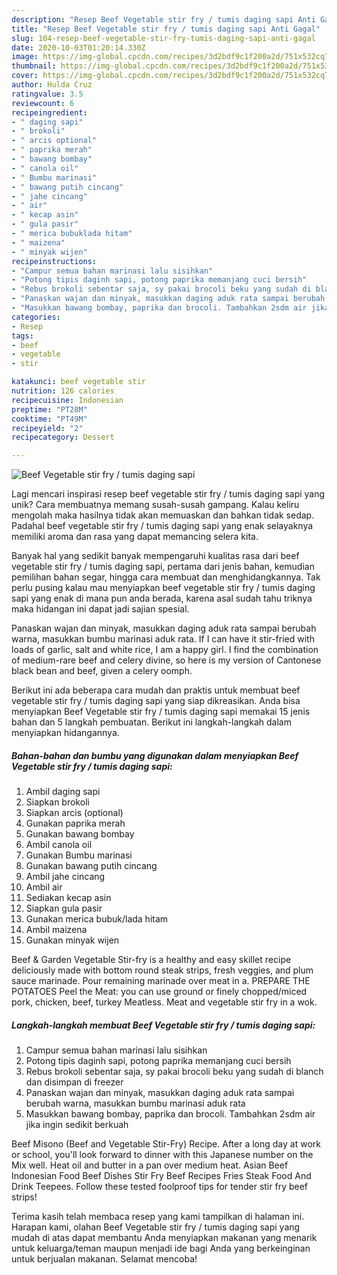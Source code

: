 ```yaml
---
description: "Resep Beef Vegetable stir fry / tumis daging sapi Anti Gagal"
title: "Resep Beef Vegetable stir fry / tumis daging sapi Anti Gagal"
slug: 104-resep-beef-vegetable-stir-fry-tumis-daging-sapi-anti-gagal
date: 2020-10-03T01:20:14.330Z
image: https://img-global.cpcdn.com/recipes/3d2bdf9c1f200a2d/751x532cq70/beef-vegetable-stir-fry-tumis-daging-sapi-foto-resep-utama.jpg
thumbnail: https://img-global.cpcdn.com/recipes/3d2bdf9c1f200a2d/751x532cq70/beef-vegetable-stir-fry-tumis-daging-sapi-foto-resep-utama.jpg
cover: https://img-global.cpcdn.com/recipes/3d2bdf9c1f200a2d/751x532cq70/beef-vegetable-stir-fry-tumis-daging-sapi-foto-resep-utama.jpg
author: Hulda Cruz
ratingvalue: 3.5
reviewcount: 6
recipeingredient:
- " daging sapi"
- " brokoli"
- " arcis optional"
- " paprika merah"
- " bawang bombay"
- " canola oil"
- " Bumbu marinasi"
- " bawang putih cincang"
- " jahe cincang"
- " air"
- " kecap asin"
- " gula pasir"
- " merica bubuklada hitam"
- " maizena"
- " minyak wijen"
recipeinstructions:
- "Campur semua bahan marinasi lalu sisihkan"
- "Potong tipis daginh sapi, potong paprika memanjang cuci bersih"
- "Rebus brokoli sebentar saja, sy pakai brocoli beku yang sudah di blanch dan disimpan di freezer"
- "Panaskan wajan dan minyak, masukkan daging aduk rata sampai berubah warna, masukkan bumbu marinasi aduk rata"
- "Masukkan bawang bombay, paprika dan brocoli. Tambahkan 2sdm air jika ingin sedikit berkuah"
categories:
- Resep
tags:
- beef
- vegetable
- stir

katakunci: beef vegetable stir 
nutrition: 126 calories
recipecuisine: Indonesian
preptime: "PT28M"
cooktime: "PT49M"
recipeyield: "2"
recipecategory: Dessert

---
```



![Beef Vegetable stir fry / tumis daging sapi](https://img-global.cpcdn.com/recipes/3d2bdf9c1f200a2d/751x532cq70/beef-vegetable-stir-fry-tumis-daging-sapi-foto-resep-utama.jpg)

Lagi mencari inspirasi resep beef vegetable stir fry / tumis daging sapi yang unik? Cara membuatnya memang susah-susah gampang. Kalau keliru mengolah maka hasilnya tidak akan memuaskan dan bahkan tidak sedap. Padahal beef vegetable stir fry / tumis daging sapi yang enak selayaknya memiliki aroma dan rasa yang dapat memancing selera kita.

Banyak hal yang sedikit banyak mempengaruhi kualitas rasa dari beef vegetable stir fry / tumis daging sapi, pertama dari jenis bahan, kemudian pemilihan bahan segar, hingga cara membuat dan menghidangkannya. Tak perlu pusing kalau mau menyiapkan beef vegetable stir fry / tumis daging sapi yang enak di mana pun anda berada, karena asal sudah tahu triknya maka hidangan ini dapat jadi sajian spesial.

Panaskan wajan dan minyak, masukkan daging aduk rata sampai berubah warna, masukkan bumbu marinasi aduk rata. If I can have it stir-fried with loads of garlic, salt and white rice, I am a happy girl. I find the combination of medium-rare beef and celery divine, so here is my version of Cantonese black bean and beef, given a celery oomph.


Berikut ini ada beberapa cara mudah dan praktis untuk membuat beef vegetable stir fry / tumis daging sapi yang siap dikreasikan. Anda bisa menyiapkan Beef Vegetable stir fry / tumis daging sapi memakai 15 jenis bahan dan 5 langkah pembuatan. Berikut ini langkah-langkah dalam menyiapkan hidangannya.

<!--inarticleads1-->

##### Bahan-bahan dan bumbu yang digunakan dalam menyiapkan Beef Vegetable stir fry / tumis daging sapi:

1. Ambil  daging sapi
1. Siapkan  brokoli
1. Siapkan  arcis (optional)
1. Gunakan  paprika merah
1. Gunakan  bawang bombay
1. Ambil  canola oil
1. Gunakan  Bumbu marinasi
1. Gunakan  bawang putih cincang
1. Ambil  jahe cincang
1. Ambil  air
1. Sediakan  kecap asin
1. Siapkan  gula pasir
1. Gunakan  merica bubuk/lada hitam
1. Ambil  maizena
1. Gunakan  minyak wijen


Beef &amp; Garden Vegetable Stir-fry is a healthy and easy skillet recipe deliciously made with bottom round steak strips, fresh veggies, and plum sauce marinade. Pour remaining marinade over meat in a. PREPARE THE POTATOES Peel the Meat: you can use ground or finely chopped/miced pork, chicken, beef, turkey Meatless. Meat and vegetable stir fry in a wok. 

<!--inarticleads2-->

##### Langkah-langkah membuat Beef Vegetable stir fry / tumis daging sapi:

1. Campur semua bahan marinasi lalu sisihkan
1. Potong tipis daginh sapi, potong paprika memanjang cuci bersih
1. Rebus brokoli sebentar saja, sy pakai brocoli beku yang sudah di blanch dan disimpan di freezer
1. Panaskan wajan dan minyak, masukkan daging aduk rata sampai berubah warna, masukkan bumbu marinasi aduk rata
1. Masukkan bawang bombay, paprika dan brocoli. Tambahkan 2sdm air jika ingin sedikit berkuah


Beef Misono (Beef and Vegetable Stir-Fry) Recipe. After a long day at work or school, you&#39;ll look forward to dinner with this Japanese number on the Mix well. Heat oil and butter in a pan over medium heat. Asian Beef Indonesian Food Beef Dishes Stir Fry Beef Recipes Fries Steak Food And Drink Teepees. Follow these tested foolproof tips for tender stir fry beef strips! 

Terima kasih telah membaca resep yang kami tampilkan di halaman ini. Harapan kami, olahan Beef Vegetable stir fry / tumis daging sapi yang mudah di atas dapat membantu Anda menyiapkan makanan yang menarik untuk keluarga/teman maupun menjadi ide bagi Anda yang berkeinginan untuk berjualan makanan. Selamat mencoba!
